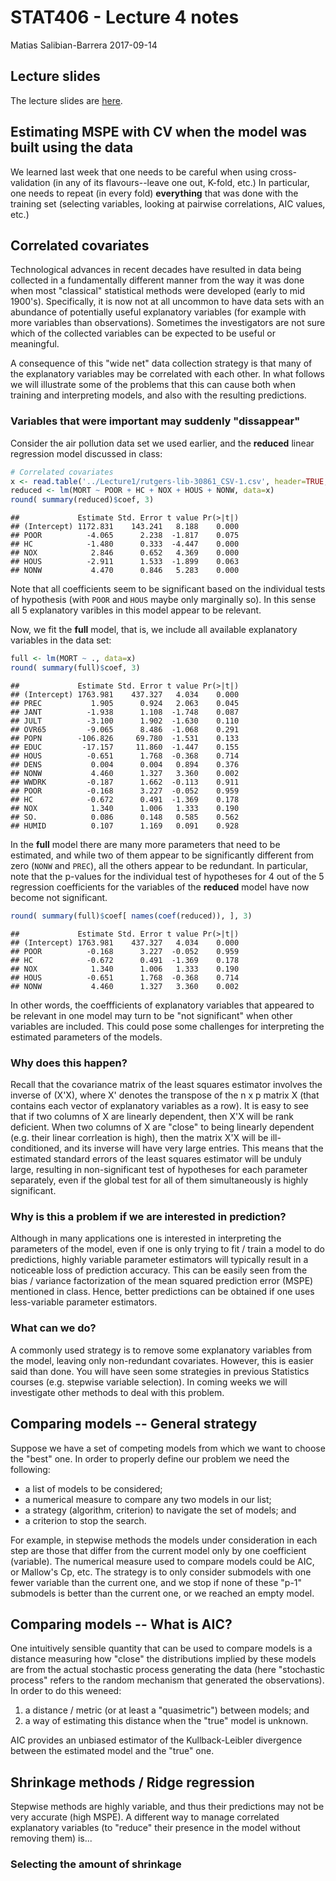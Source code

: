 STAT406 - Lecture 4 notes
================
Matias Salibian-Barrera
2017-09-14

Lecture slides
--------------

The lecture slides are [here](STAT406-17-lecture-4-preliminary.pdf).

Estimating MSPE with CV when the model was built using the data
---------------------------------------------------------------

We learned last week that one needs to be careful when using cross-validation (in any of its flavours--leave one out, K-fold, etc.) In particular, one needs to repeat (in every fold) **everything** that was done with the training set (selecting variables, looking at pairwise correlations, AIC values, etc.)

Correlated covariates
---------------------

Technological advances in recent decades have resulted in data being collected in a fundamentally different manner from the way it was done when most "classical" statistical methods were developed (early to mid 1900's). Specifically, it is now not at all uncommon to have data sets with an abundance of potentially useful explanatory variables (for example with more variables than observations). Sometimes the investigators are not sure which of the collected variables can be expected to be useful or meaningful.

A consequence of this "wide net" data collection strategy is that many of the explanatory variables may be correlated with each other. In what follows we will illustrate some of the problems that this can cause both when training and interpreting models, and also with the resulting predictions.

### Variables that were important may suddenly "dissappear"

Consider the air pollution data set we used earlier, and the **reduced** linear regression model discussed in class:

``` r
# Correlated covariates
x <- read.table('../Lecture1/rutgers-lib-30861_CSV-1.csv', header=TRUE, sep=',')
reduced <- lm(MORT ~ POOR + HC + NOX + HOUS + NONW, data=x)
round( summary(reduced)$coef, 3)
```

    ##             Estimate Std. Error t value Pr(>|t|)
    ## (Intercept) 1172.831    143.241   8.188    0.000
    ## POOR          -4.065      2.238  -1.817    0.075
    ## HC            -1.480      0.333  -4.447    0.000
    ## NOX            2.846      0.652   4.369    0.000
    ## HOUS          -2.911      1.533  -1.899    0.063
    ## NONW           4.470      0.846   5.283    0.000

Note that all coefficients seem to be significant based on the individual tests of hypothesis (with `POOR` and `HOUS` maybe only marginally so). In this sense all 5 explanatory varibles in this model appear to be relevant.

Now, we fit the **full** model, that is, we include all available explanatory variables in the data set:

``` r
full <- lm(MORT ~ ., data=x)
round( summary(full)$coef, 3)
```

    ##             Estimate Std. Error t value Pr(>|t|)
    ## (Intercept) 1763.981    437.327   4.034    0.000
    ## PREC           1.905      0.924   2.063    0.045
    ## JANT          -1.938      1.108  -1.748    0.087
    ## JULT          -3.100      1.902  -1.630    0.110
    ## OVR65         -9.065      8.486  -1.068    0.291
    ## POPN        -106.826     69.780  -1.531    0.133
    ## EDUC         -17.157     11.860  -1.447    0.155
    ## HOUS          -0.651      1.768  -0.368    0.714
    ## DENS           0.004      0.004   0.894    0.376
    ## NONW           4.460      1.327   3.360    0.002
    ## WWDRK         -0.187      1.662  -0.113    0.911
    ## POOR          -0.168      3.227  -0.052    0.959
    ## HC            -0.672      0.491  -1.369    0.178
    ## NOX            1.340      1.006   1.333    0.190
    ## SO.            0.086      0.148   0.585    0.562
    ## HUMID          0.107      1.169   0.091    0.928

In the **full** model there are many more parameters that need to be estimated, and while two of them appear to be significantly different from zero (`NONW` and `PREC`), all the others appear to be redundant. In particular, note that the p-values for the individual test of hypotheses for 4 out of the 5 regression coefficients for the variables of the **reduced** model have now become not significant.

``` r
round( summary(full)$coef[ names(coef(reduced)), ], 3)
```

    ##             Estimate Std. Error t value Pr(>|t|)
    ## (Intercept) 1763.981    437.327   4.034    0.000
    ## POOR          -0.168      3.227  -0.052    0.959
    ## HC            -0.672      0.491  -1.369    0.178
    ## NOX            1.340      1.006   1.333    0.190
    ## HOUS          -0.651      1.768  -0.368    0.714
    ## NONW           4.460      1.327   3.360    0.002

In other words, the coeffficients of explanatory variables that appeared to be relevant in one model may turn to be "not significant" when other variables are included. This could pose some challenges for interpreting the estimated parameters of the models.

### Why does this happen?

Recall that the covariance matrix of the least squares estimator involves the inverse of (X'X), where X' denotes the transpose of the n x p matrix X (that contains each vector of explanatory variables as a row). It is easy to see that if two columns of X are linearly dependent, then X'X will be rank deficient. When two columns of X are "close" to being linearly dependent (e.g. their linear corrleation is high), then the matrix X'X will be ill-conditioned, and its inverse will have very large entries. This means that the estimated standard errors of the least squares estimator will be unduly large, resulting in non-significant test of hypotheses for each parameter separately, even if the global test for all of them simultaneously is highly significant.

### Why is this a problem if we are interested in prediction?

Although in many applications one is interested in interpreting the parameters of the model, even if one is only trying to fit / train a model to do predictions, highly variable parameter estimators will typically result in a noticeable loss of prediction accuracy. This can be easily seen from the bias / variance factorization of the mean squared prediction error (MSPE) mentioned in class. Hence, better predictions can be obtained if one uses less-variable parameter estimators.

### What can we do?

A commonly used strategy is to remove some explanatory variables from the model, leaving only non-redundant covariates. However, this is easier said than done. You will have seen some strategies in previous Statistics courses (e.g. stepwise variable selection). In coming weeks we will investigate other methods to deal with this problem.

Comparing models -- General strategy
------------------------------------

Suppose we have a set of competing models from which we want to choose the "best" one. In order to properly define our problem we need the following:

-   a list of models to be considered;
-   a numerical measure to compare any two models in our list;
-   a strategy (algorithm, criterion) to navigate the set of models; and
-   a criterion to stop the search.

For example, in stepwise methods the models under consideration in each step are those that differ from the current model only by one coefficient (variable). The numerical measure used to compare models could be AIC, or Mallow's Cp, etc. The strategy is to only consider submodels with one fewer variable than the current one, and we stop if none of these "p-1" submodels is better than the current one, or we reached an empty model.

Comparing models -- What is AIC?
--------------------------------

One intuitively sensible quantity that can be used to compare models is a distance measuring how "close" the distributions implied by these models
are from the actual stochastic process generating the data (here "stochastic process" refers to the random mechanism that generated the observations). In order to do this weneed:

1.  a distance / metric (or at least a "quasimetric") between models; and
2.  a way of estimating this distance when the "true" model is unknown.

AIC provides an unbiased estimator of the Kullback-Leibler divergence between the estimated model and the "true" one.

Shrinkage methods / Ridge regression
------------------------------------

Stepwise methods are highly variable, and thus their predictions may not be very accurate (high MSPE). A different way to manage correlated explanatory variables (to "reduce" their presence in the model without removing them) is...

### Selecting the amount of shrinkage

